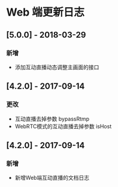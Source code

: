 # Web 端更新日志

## [5.0.0] - 2018-03-29

### 新增

- 添加互动直播动态调整主画面的接口

## [4.2.0] - 2017-09-14

### 更改

- 互动直播去掉参数 bypassRtmp
- WebRTC模式的互动直播去掉参数 isHost

## [4.2.0] - 2017-09-14

### 新增

- 新增Web端互动直播的文档日志

